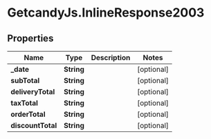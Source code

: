 # GetcandyJs.InlineResponse2003

## Properties

Name | Type | Description | Notes
------------ | ------------- | ------------- | -------------
**_date** | **String** |  | [optional] 
**subTotal** | **String** |  | [optional] 
**deliveryTotal** | **String** |  | [optional] 
**taxTotal** | **String** |  | [optional] 
**orderTotal** | **String** |  | [optional] 
**discountTotal** | **String** |  | [optional] 


